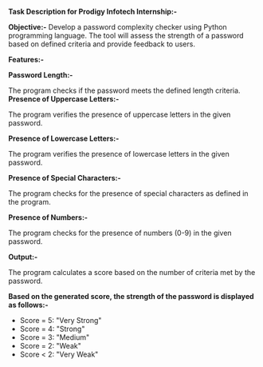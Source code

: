 **Task Description for Prodigy Infotech Internship:-**

**Objective:-** Develop a password complexity checker using Python programming language. 
                The tool will assess the strength of a password based on defined criteria and provide feedback to users.

**Features:-**

**Password Length:-**

The program checks if the password meets the defined length criteria.
**Presence of Uppercase Letters:-**

The program verifies the presence of uppercase letters in the given password.

**Presence of Lowercase Letters:-**

The program verifies the presence of lowercase letters in the given password.

**Presence of Special Characters:-**

The program checks for the presence of special characters as defined in the program.

**Presence of Numbers:-**

The program checks for the presence of numbers (0-9) in the given password.

**Output:-**

The program calculates a score based on the number of criteria met by the password.

**Based on the generated score, the strength of the password is displayed as follows:-**

* Score = 5: "Very Strong"
* Score = 4: "Strong"
* Score = 3: "Medium"
* Score = 2: "Weak"
* Score < 2: "Very Weak"
